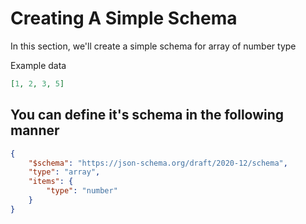 # Creating A Simple Schema

In this section, we'll create a simple schema for array of number type

Example data

```json
[1, 2, 3, 5]
```

## You can define it's schema in the following manner

```json
{
    "$schema": "https://json-schema.org/draft/2020-12/schema",
    "type": "array",
    "items": {
        "type": "number"
    }
}
```

